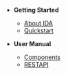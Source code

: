 - **Getting Started**

  - [About IDA](about.md)
  - [Quickstart](quickstart.md)
  
- **User Manual**

  - [Components](components.md)
  - [RESTAPI](api.md)



